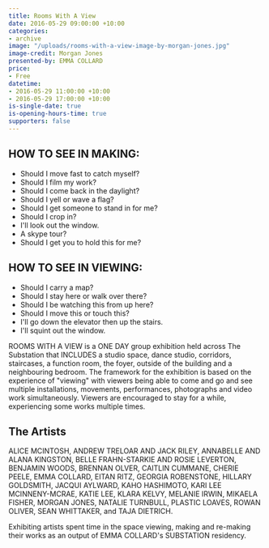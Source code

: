 ```yaml
---
title: Rooms With A View
date: 2016-05-29 09:00:00 +10:00
categories:
- archive
image: "/uploads/rooms-with-a-view-image-by-morgan-jones.jpg"
image-credit: Morgan Jones
presented-by: EMMA COLLARD
price:
- Free
datetime:
- 2016-05-29 11:00:00 +10:00
- 2016-05-29 17:00:00 +10:00
is-single-date: true
is-opening-hours-time: true
supporters: false
---
```


## HOW TO SEE IN MAKING:  
* Should I move fast to catch myself?  
* Should I film my work?  
* Should I come back in the daylight?  
* Should I yell or wave a flag?  
* Should I get someone to stand in for me?  
* Should I crop in?  
* I'll look out the window.  
* A skype tour?  
* Should I get you to hold this for me?

## HOW TO SEE IN VIEWING:  
* Should I carry a map?  
* Should I stay here or walk over there?  
* Should I be watching this from up here?  
* Should I move this or touch this?  
* I'll go down the elevator then up the stairs.  
* I'll squint out the window.

ROOMS WITH A VIEW is a ONE DAY group exhibition held across The Substation that INCLUDES a studio space, dance studio, corridors, staircases, a function room, the foyer, outside of the building and a neighbouring bedroom. The framework for the exhibition is based on the experience of "viewing" with viewers being able to come and go and see multiple installations, movements, performances, photographs and video work simultaneously. Viewers are encouraged to stay for a while, experiencing some works multiple times.

## The Artists

ALICE MCINTOSH, ANDREW TRELOAR AND JACK RILEY, ANNABELLE AND ALANA KINGSTON, BELLE FRAHN-STARKIE AND ROSIE LEVERTON, BENJAMIN WOODS, BRENNAN OLVER, CAITLIN CUMMANE, CHERIE PEELE, EMMA COLLARD, EITAN RITZ, GEORGIA ROBENSTONE, HILLARY GOLDSMITH, JACQUI AYLWARD, KAHO HASHIMOTO, KARI LEE MCINNENY-MCRAE, KATIE LEE, KLARA KELVY, MELANIE IRWIN, MIKAELA FISHER, MORGAN JONES, NATALIE TURNBULL, PLASTIC LOAVES, ROWAN OLIVER, SEAN WHITTAKER, and TAJA DIETRICH.

Exhibiting artists spent time in the space viewing, making and re-making their works as an output of EMMA COLLARD's SUBSTATION residency.
